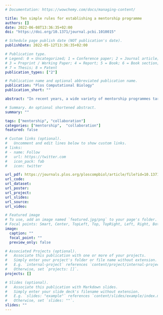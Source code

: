 ```yaml
---
# Documentation: https://wowchemy.com/docs/managing-content/

title: Ten simple rules for establishing a mentorship programme
authors: []
date: 2022-06-08T13:36:35+02:00
doi: "https://doi.org/10.1371/journal.pcbi.1010015"

# Schedule page publish date (NOT publication's date).
publishDate: 2022-05-12T13:36:35+02:00

# Publication type.
# Legend: 0 = Uncategorized; 1 = Conference paper; 2 = Journal article;
# 3 = Preprint / Working Paper; 4 = Report; 5 = Book; 6 = Book section;
# 7 = Thesis; 8 = Patent
publication_types: ["2"]

# Publication name and optional abbreviated publication name.
publication: "Plos Computational Biology"
publication_short: ""

abstract: "In recent years, a wide variety of mentorship programmes targeting issues that cannot be addressed through traditional teaching and learning methods alone have been developed. Mentoring plays significant roles in the growth and development of both mentors and mentees, and the positive impacts of mentoring have been well documented. Mentorship programmes are therefore increasingly being implemented in a wide variety of fields by organisations, academic institutes, businesses, and governments. While there is a growing body of literature on mentoring and mentorship programmes, gaining a clear overview of the field is often challenging. In this article, we therefore provide a concise summary of recommendations to consider when designing and establishing mentorship programmes. These recommendations are based on the collective knowledge and experiences of 4 different emerging and established mentorship programmes and can be adapted across various mentorship settings or contexts."

# Summary. An optional shortened abstract.
summary: ""

tags: ["mentorship", "collaboration"]
categories: ["mentorship",  "collaboration"]
featured: false

# Custom links (optional).
#   Uncomment and edit lines below to show custom links.
# links:
# - name: Follow
#   url: https://twitter.com
#   icon_pack: fab
#   icon: twitter

url_pdf: https://journals.plos.org/ploscompbiol/article/file?id=10.1371/journal.pcbi.1010015&type=printable
url_code:
url_dataset:
url_poster:
url_project:
url_slides:
url_source:
url_video:

# Featured image
# To use, add an image named `featured.jpg/png` to your page's folder. 
# Focal points: Smart, Center, TopLeft, Top, TopRight, Left, Right, BottomLeft, Bottom, BottomRight.
image:
  caption: ""
  focal_point: ""
  preview_only: false

# Associated Projects (optional).
#   Associate this publication with one or more of your projects.
#   Simply enter your project's folder or file name without extension.
#   E.g. `internal-project` references `content/project/internal-project/index.md`.
#   Otherwise, set `projects: []`.
projects: []

# Slides (optional).
#   Associate this publication with Markdown slides.
#   Simply enter your slide deck's filename without extension.
#   E.g. `slides: "example"` references `content/slides/example/index.md`.
#   Otherwise, set `slides: ""`.
slides: ""
---
```

